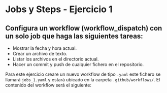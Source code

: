 # Jobs y Steps - Ejercicio 1

## Configura un workflow (workflow_dispatch) con un solo job que haga las siguientes tareas:

- Mostrar la fecha y hora actual.
- Crear un archivo de texto.
- Listar los archivos en el directorio actual.
- Hacer un commit y push de cualquier fichero en el repositorio.

Para este ejercicio creare un nuevo workflow de tipo `.yaml` este fichero se llamará `jobs_1.yaml` y estará ubicado en la carpeta `.github/workflows/`. El contenido del workflow será el siguiente:

```yaml

